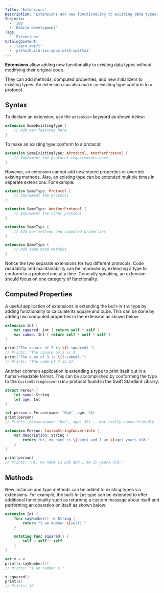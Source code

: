 ```yaml
---
Title: 'Extensions'
Description: 'Extensions add new functionality to existing data types.'
Subjects:
  - 'iOS'
  - 'Mobile Development'
Tags:
  - 'Extensions'
CatalogContent:
  - 'learn-swift'
  - 'paths/build-ios-apps-with-swiftui'
---
```


**Extensions** allow adding new functionality to existing data types without modifying their original code.

They can add methods, computed properties, and new initializers to existing types. An extension can also make an existing type conform to a protocol.

## Syntax

To declare an extension, use the `extension` keyword as shown below:

```swift
extension SomeExistingType {
    // Add new features here
}
```

To make an existing type conform to a protocol:

```swift
extension SomeExistingType: AProtocol, AnotherProtocol {
    // Implement the protocol requirements here
}
```

However, an extension cannot add new stored properties or override existing methods. Also, an existing type can be extended multiple times in separate extensions. For example:

```swift
extension SameType: Protocol {
    // Implement the protocol
}

extension SameType: AnotherProtocol {
    // Implement the other protocol
}

extension SameType {
    // Add new methods and computed properties
}

extension SameType {
    // Add some more methods
}
```

Notice the two separate extensions for two different protocols. Code readability and maintainability can be improved by extending a type to conform to a protocol one at a time. Generally speaking, an extension should focus on one category of functionality.

## Computed Properties

A useful application of extensions is extending the built-in `Int` type by adding functionality to calculate its square and cube. This can be done by adding two computed properties in the extension as shown below:

```swift
extension Int {
    var squared: Int { return self * self }
    var cubed: Int { return self * self * self }
}

print("The square of 2 is \(2.squared).")
// Prints: "The square of 2 is 4.
print("The cube of 3 is \(3.cubed).")
// Prints: "The cube of 3 is 27.
```

Another common application is extending a type to print itself out in a human-readable format. This can be accomplished by conforming the type to the `CustomStringConvertible` protocol found in the Swift Standard Library:

```swift
struct Person {
    let name: String
    let age: Int
}

let person = Person(name: "Bob", age: 35)
print(person)
// Prints: Person(name: "Bob", age: 35) -- Not really human-friendly

extension Person: CustomStringConvertible {
    var description: String {
        return "Hi, my name is \(name) and I am \(age) years old."
    }
}

print(person)
// Prints: "Hi, my name is Bob and I am 35 years old."
```

## Methods

New instance and type methods can be added to existing types via extensions. For example, the built-in `Int` type can be extended to offer additional functionality such as returning a custom message about itself and performing an operation on itself as shown below:

```swift
extension Int {
    func sayNumber() -> String {
        return "I am number \(self)."
    }

    mutating func squared() {
        self = self * self
    }
}

var x = 4
print(x.sayNumber())
// Prints: "I am number 4."

x.squared()
print(x)
// Prints: 16
```
